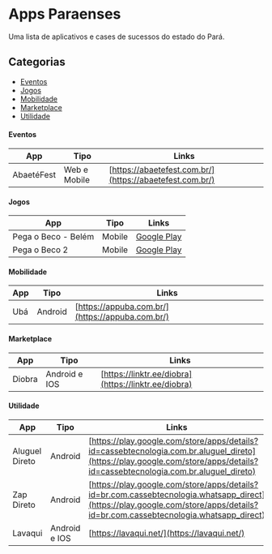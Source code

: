 # Apps Paraenses
Uma lista de aplicativos e cases de sucessos do estado do Pará.

## Categorias
- [Eventos](#eventos)
- [Jogos](#jogos)
- [Mobilidade](#mobilidade)
- [Marketplace](#marketplace)
- [Utilidade](#utilidade)

#### **Eventos**

| App | Tipo | Links                                    |
|-------------|------|----------------------------------|
| AbaetéFest  | Web e Mobile | [https://abaetefest.com.br/](https://abaetefest.com.br/)|

#### **Jogos**

| App | Tipo | Links                                    |
|-------------|------|----------------------------------|
| Pega o Beco - Belém  | Mobile | [Google Play](https://play.google.com/store/apps/details?id=com.pandergames.PegaoBeco&hl=pt_BR&gl=US)|
| Pega o Beco 2 | Mobile | [Google Play](https://play.google.com/store/apps/details?id=com.PanderGames.PegaoBeco2&hl=pt_BR&gl=US)|



#### **Mobilidade**

| App | Tipo | Links                                    |
|-------------|------|----------------------------------|
| Ubá  | Android | [https://appuba.com.br/](https://appuba.com.br/)|



#### **Marketplace**

| App | Tipo | Links                                    |
|-------------|------|----------------------------------|
| Diobra  | Android e IOS | [https://linktr.ee/diobra](https://linktr.ee/diobra)|



#### **Utilidade**

| App | Tipo | Links                                    |
|-------------|------|----------------------------------|
| Aluguel Direto  | Android | [https://play.google.com/store/apps/details?id=cassebtecnologia.com.br.aluguel_direto](https://play.google.com/store/apps/details?id=cassebtecnologia.com.br.aluguel_direto)|
| Zap Direto  | Android | [https://play.google.com/store/apps/details?id=br.com.cassebtecnologia.whatsapp_direct](https://play.google.com/store/apps/details?id=br.com.cassebtecnologia.whatsapp_direct)|
| Lavaqui  | Android e IOS | [https://lavaqui.net/](https://lavaqui.net/)|
